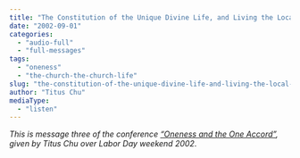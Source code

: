 ```yaml
---
title: "The Constitution of the Unique Divine Life, and Living the Local Church Life in One Accord with the One Sacrifice"
date: "2002-09-01"
categories: 
  - "audio-full"
  - "full-messages"
tags: 
  - "oneness"
  - "the-church-the-church-life"
slug: "the-constitution-of-the-unique-divine-life-and-living-the-local-church-life-in-one-accord-with-the-one-sacrifice"
author: "Titus Chu"
mediaType: 
  - "listen"
---
```


_This is message three of the conference [“Oneness and the One Accord”](https://www.asweetsavor.org/conference-oneness-and-the-one-accord), given by Titus Chu over Labor Day weekend 2002_.

